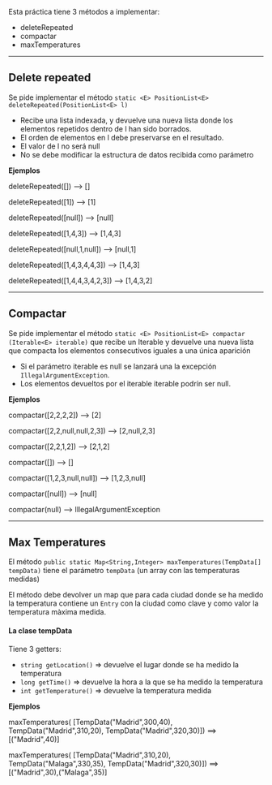Esta práctica tiene 3 métodos a implementar:
- deleteRepeated
- compactar
- maxTemperatures

---

## Delete repeated

Se pide implementar el método `static <E> PositionList<E> deleteRepeated(PositionList<E> l)`

- Recibe una lista indexada, y devuelve una nueva lista donde los elementos repetidos dentro de l han sido borrados.
- El orden de elementos en l debe preservarse en el resultado.
- El valor de l no será null
- No se debe modificar la estructura de datos recibida como parámetro

**Ejemplos**

deleteRepeated([]) --> []

deleteRepeated([1]) --> [1]

deleteRepeated([null]) --> [null]

deleteRepeated([1,4,3]) --> [1,4,3]

deleteRepeated([null,1,null]) --> [null,1]

deleteRepeated([1,4,3,4,4,3]) --> [1,4,3]

deleteRepeated([1,4,4,3,4,2,3]) --> [1,4,3,2]

---

## Compactar 

Se pide implementar el método `static <E> PositionList<E> compactar (Iterable<E> iterable)` que recibe un Iterable y devuelve una nueva lista que compacta los
elementos consecutivos iguales a una única aparición
- Si el parámetro iterable es null se lanzará una la excepción `IllegalArgumentException`.
- Los elementos devueltos por el iterable iterable podrín ser null.

**Ejemplos**

compactar([2,2,2,2]) --> [2]

compactar([2,2,null,null,2,3]) --> [2,null,2,3]

compactar([2,2,1,2]) --> [2,1,2]

compactar([]) --> []

compactar([1,2,3,null,null]) --> [1,2,3,null]

compactar([null]) --> [null]

compactar(null) --> IllegalArgumentException

---

## Max Temperatures

El método `public static Map<String,Integer> maxTemperatures(TempData[] tempData)` tiene el parámetro `tempData` (un array con las temperaturas medidas)

El método debe devolver un map que para cada ciudad donde se ha medido la temperatura contiene un `Entry` con la ciudad como clave y como
valor la temperatura màxima medida.

#### La clase tempData

Tiene 3 getters:
- `string getLocation()` => devuelve el lugar donde se ha medido la
temperatura
- `long getTime()` => devuelve la hora a la que se ha medido la
temperatura
- `int getTemperature()` => devuelve la temperatura medida

**Ejemplos**

maxTemperatures(
[TempData("Madrid",300,40),
TempData("Madrid",310,20),
TempData("Madrid",320,30)])
==> [("Madrid",40)]

maxTemperatures(
[TempData("Madrid",310,20),
TempData("Malaga",330,35),
TempData("Madrid",320,30)])
==> [("Madrid",30),("Malaga",35)]
